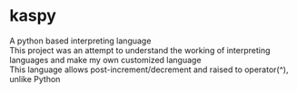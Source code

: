 # kaspy
A python based interpreting language<br>
This project was an attempt to understand the working of interpreting languages and make my own customized language<br>
This language allows post-increment/decrement and raised to operator(^), unlike Python<br>
